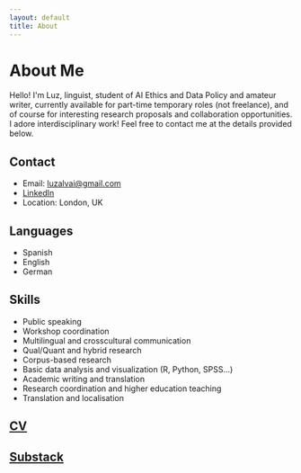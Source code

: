 ```yaml
---
layout: default
title: About
---
```


# About Me 

Hello! I'm Luz, linguist, student of AI Ethics and Data Policy and amateur writer, currently available for part-time temporary roles (not freelance), and of course for interesting research proposals and collaboration opportunities. I adore interdisciplinary work! Feel free to contact me at the details provided below.

## Contact
- Email: luzalvai@gmail.com
- [LinkedIn](https://www.linkedin.com/in/alvarinoluz)
- Location: London, UK

## Languages
- Spanish
- English
- German

## Skills 
- Public speaking
- Workshop coordination
- Multilingual and crosscultural communication
- Qual/Quant and hybrid research
- Corpus-based research
- Basic data analysis and visualization (R, Python, SPSS...)
- Academic writing and translation
- Research coordination and higher education teaching
- Translation and localisation  

## [CV](./CV.pdf)
## [Substack](https://sealskin.substack.com/)
